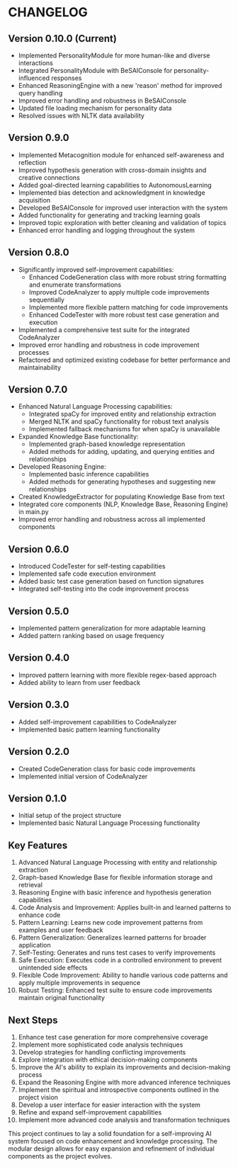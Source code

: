 # CHANGELOG

## Version 0.10.0 (Current)

- Implemented PersonalityModule for more human-like and diverse interactions
- Integrated PersonalityModule with BeSAIConsole for personality-influenced responses
- Enhanced ReasoningEngine with a new 'reason' method for improved query handling
- Improved error handling and robustness in BeSAIConsole
- Updated file loading mechanism for personality data
- Resolved issues with NLTK data availability

## Version 0.9.0

- Implemented Metacognition module for enhanced self-awareness and reflection
- Improved hypothesis generation with cross-domain insights and creative connections
- Added goal-directed learning capabilities to AutonomousLearning
- Implemented bias detection and acknowledgment in knowledge acquisition
- Developed BeSAIConsole for improved user interaction with the system
- Added functionality for generating and tracking learning goals
- Improved topic exploration with better cleaning and validation of topics
- Enhanced error handling and logging throughout the system

## Version 0.8.0

- Significantly improved self-improvement capabilities:
  - Enhanced CodeGeneration class with more robust string formatting and enumerate transformations
  - Improved CodeAnalyzer to apply multiple code improvements sequentially
  - Implemented more flexible pattern matching for code improvements
  - Enhanced CodeTester with more robust test case generation and execution
- Implemented a comprehensive test suite for the integrated CodeAnalyzer
- Improved error handling and robustness in code improvement processes
- Refactored and optimized existing codebase for better performance and maintainability

## Version 0.7.0

- Enhanced Natural Language Processing capabilities:
  - Integrated spaCy for improved entity and relationship extraction
  - Merged NLTK and spaCy functionality for robust text analysis
  - Implemented fallback mechanisms for when spaCy is unavailable
- Expanded Knowledge Base functionality:
  - Implemented graph-based knowledge representation
  - Added methods for adding, updating, and querying entities and relationships
- Developed Reasoning Engine:
  - Implemented basic inference capabilities
  - Added methods for generating hypotheses and suggesting new relationships
- Created KnowledgeExtractor for populating Knowledge Base from text
- Integrated core components (NLP, Knowledge Base, Reasoning Engine) in main.py
- Improved error handling and robustness across all implemented components

## Version 0.6.0

- Introduced CodeTester for self-testing capabilities
- Implemented safe code execution environment
- Added basic test case generation based on function signatures
- Integrated self-testing into the code improvement process

## Version 0.5.0

- Implemented pattern generalization for more adaptable learning
- Added pattern ranking based on usage frequency

## Version 0.4.0

- Improved pattern learning with more flexible regex-based approach
- Added ability to learn from user feedback

## Version 0.3.0

- Added self-improvement capabilities to CodeAnalyzer
- Implemented basic pattern learning functionality

## Version 0.2.0

- Created CodeGeneration class for basic code improvements
- Implemented initial version of CodeAnalyzer

## Version 0.1.0

- Initial setup of the project structure
- Implemented basic Natural Language Processing functionality

## Key Features

1. Advanced Natural Language Processing with entity and relationship extraction
2. Graph-based Knowledge Base for flexible information storage and retrieval
3. Reasoning Engine with basic inference and hypothesis generation capabilities
4. Code Analysis and Improvement: Applies built-in and learned patterns to enhance code
5. Pattern Learning: Learns new code improvement patterns from examples and user feedback
6. Pattern Generalization: Generalizes learned patterns for broader application
7. Self-Testing: Generates and runs test cases to verify improvements
8. Safe Execution: Executes code in a controlled environment to prevent unintended side effects
9. Flexible Code Improvement: Ability to handle various code patterns and apply multiple improvements in sequence
10. Robust Testing: Enhanced test suite to ensure code improvements maintain original functionality

## Next Steps

1. Enhance test case generation for more comprehensive coverage
2. Implement more sophisticated code analysis techniques
3. Develop strategies for handling conflicting improvements
4. Explore integration with ethical decision-making components
5. Improve the AI's ability to explain its improvements and decision-making process
6. Expand the Reasoning Engine with more advanced inference techniques
7. Implement the spiritual and introspective components outlined in the project vision
8. Develop a user interface for easier interaction with the system
9. Refine and expand self-improvement capabilities
10. Implement more advanced code analysis and transformation techniques

This project continues to lay a solid foundation for a self-improving AI system focused on code enhancement and knowledge processing. The modular design allows for easy expansion and refinement of individual components as the project evolves.
